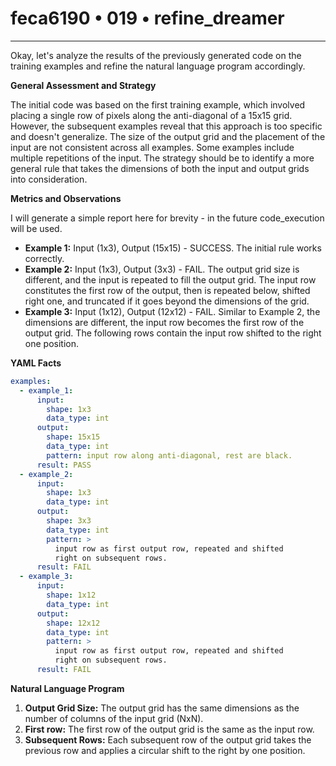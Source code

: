 # feca6190 • 019 • refine_dreamer

---
Okay, let's analyze the results of the previously generated code on the training examples and refine the natural language program accordingly.

**General Assessment and Strategy**

The initial code was based on the first training example, which involved placing a single row of pixels along the anti-diagonal of a 15x15 grid. However, the subsequent examples reveal that this approach is too specific and doesn't generalize. The size of the output grid and the placement of the input are not consistent across all examples. Some examples include multiple repetitions of the input. The strategy should be to identify a more general rule that takes the dimensions of both the input and output grids into consideration.

**Metrics and Observations**

I will generate a simple report here for brevity - in the future code_execution will be used.

*   **Example 1:** Input (1x3), Output (15x15) - SUCCESS. The initial rule works correctly.
*   **Example 2:** Input (1x3), Output (3x3) - FAIL. The output grid size is different, and the input is repeated to fill the output grid. The input row constitutes the first row of the output, then is repeated below, shifted right one, and truncated if it goes beyond the dimensions of the grid.
*   **Example 3:** Input (1x12), Output (12x12) - FAIL. Similar to Example 2, the dimensions are different, the input row becomes the first row of the output grid. The following rows contain the input row shifted to the right one position.

**YAML Facts**

```yaml
examples:
  - example_1:
      input:
        shape: 1x3
        data_type: int
      output:
        shape: 15x15
        data_type: int
        pattern: input row along anti-diagonal, rest are black.
      result: PASS
  - example_2:
      input:
        shape: 1x3
        data_type: int
      output:
        shape: 3x3
        data_type: int
        pattern: >
          input row as first output row, repeated and shifted
          right on subsequent rows.
      result: FAIL
  - example_3:
      input:
        shape: 1x12
        data_type: int
      output:
        shape: 12x12
        data_type: int
        pattern: >
          input row as first output row, repeated and shifted
          right on subsequent rows.
      result: FAIL

```

**Natural Language Program**

1.  **Output Grid Size:** The output grid has the same dimensions as the number of columns of the input grid (NxN).
2. **First row:** The first row of the output grid is the same as the input row.
3.  **Subsequent Rows:** Each subsequent row of the output grid takes the previous row and applies a circular shift to the right by one position.


